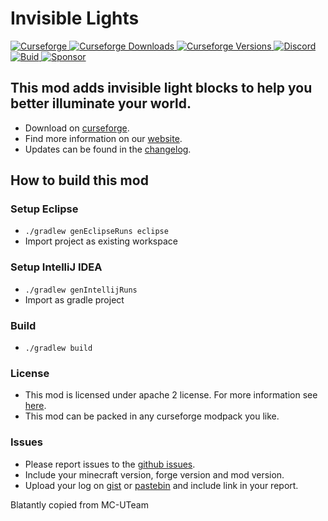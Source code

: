 # Invisible Lights

[
![Curseforge](https://cf.way2muchnoise.eu/title/invisible-lights.svg?badge_style=for_the_badge)
![Curseforge Downloads](https://cf.way2muchnoise.eu/short_invisible-lights.svg?badge_style=for_the_badge)
![Curseforge Versions](http://cf.way2muchnoise.eu/versions/invisible-lights.svg?badge_style=for_the_badge)
](https://www.curseforge.com/minecraft/mc-mods/invisible-lights)
[
![Discord](https://img.shields.io/discord/690967067855421470?logo=discord&style=for-the-badge)
](https://discord.gg/UdxeFgG)
[
![Buid](https://img.shields.io/appveyor/build/MrTroble/invisiblelights/master?logo=appveyor&style=for-the-badge)
](https://ci.appveyor.com/project/MrTroble/invisiblelights)
[
![Sponsor](https://img.shields.io/github/sponsors/MrTroble?logo=github&style=for-the-badge)
](https://github.com/sponsors/MrTroble)

## This mod adds invisible light blocks to help you better illuminate your world.

- Download on [curseforge](https://www.curseforge.com/minecraft/mc-mods/invisible-lights).  
- Find more information on our [website](https://girc.eu/).
- Updates can be found in the [changelog](changelog.md).

## How to build this mod

### Setup Eclipse

- ``./gradlew genEclipseRuns eclipse``
- Import project as existing workspace

### Setup IntelliJ IDEA

- ``./gradlew genIntellijRuns``
- Import as gradle project

### Build

- ``./gradlew build``

### License

- This mod is licensed under apache 2 license. For more information see [here](LICENSE).  
- This mod can be packed in any curseforge modpack you like.

### Issues

- Please report issues to the [github issues](../../issues).
- Include your minecraft version, forge version and mod version.
- Upload your log on [gist](https://gist.github.com) or [pastebin](https://pastebin.com) and include link in your report.

Blatantly copied from MC-UTeam
